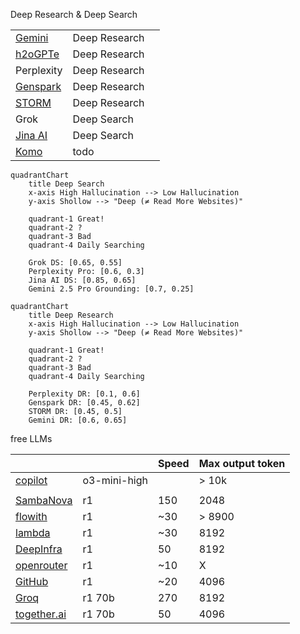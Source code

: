 
Deep Research & Deep Search

|                                                              |               |      |
| ------------------------------------------------------------ | ------------- | ---- |
| [Gemini](https://gemini.google.com/app)                      | Deep Research |      |
| [h2oGPTe](https://h2ogpte.genai.h2o.ai/)                     | Deep Research |      |
| Perplexity                                                   | Deep Research |      |
| [Genspark](https://www.genspark.ai/agents?type=moa_deep_research) | Deep Research |      |
| [STORM](https://storm.genie.stanford.edu/)                   | Deep Research |      |
| Grok                                                         | Deep Search   |      |
| [Jina AI](https://search.jina.ai/)                           | Deep Search   |      |
| [Komo](https://komo.ai/)                                     | todo          |      |



```mermaid
quadrantChart
    title Deep Search
    x-axis High Hallucination --> Low Hallucination
    y-axis Shollow --> "Deep (≠ Read More Websites)"
    
    quadrant-1 Great!
    quadrant-2 ?
    quadrant-3 Bad
    quadrant-4 Daily Searching
    
    Grok DS: [0.65, 0.55]
    Perplexity Pro: [0.6, 0.3]
    Jina AI DS: [0.85, 0.65]
    Gemini 2.5 Pro Grounding: [0.7, 0.25]
```





```mermaid
quadrantChart
    title Deep Research
    x-axis High Hallucination --> Low Hallucination
    y-axis Shollow --> "Deep (≠ Read More Websites)"
    
    quadrant-1 Great!
    quadrant-2 ?
    quadrant-3 Bad
    quadrant-4 Daily Searching

    Perplexity DR: [0.1, 0.6]
    Genspark DR: [0.45, 0.62]
    STORM DR: [0.45, 0.5]
    Gemini DR: [0.6, 0.65]
```


free LLMs

|                                                              |              | Speed | Max output token |
| ------------------------------------------------------------ | ------------ | ----- | ---------------- |
| [copilot](https://copilot.microsoft.com/)                    | o3-mini-high |       | > 10k            |
|                                                              |              |       |                  |
| [SambaNova](https://cloud.sambanova.ai/)                     | r1           | 150   | 2048             |
| [flowith](https://flowith.io/blank)                          | r1           | ~30   | > 8900           |
| [lambda](https://lambda.chat/)                               | r1           | ~30   | 8192             |
| [DeepInfra](https://deepinfra.com/chat)                      | r1           | 50    | 8192             |
| [openrouter](https://openrouter.ai/chat?models=deepseek/deepseek-r1:free) | r1           | ~10   | X                |
| [GitHub](https://github.com/marketplace/models/azureml-deepseek/DeepSeek-R1/playground) | r1           | ~20   | 4096             |
| [Groq](https://chat.groq.com/?model=deepseek-r1-distill-llama-70b) | r1 70b       | 270   | 8192             |
| [together.ai](https://api.together.ai/playground/chat/deepseek-ai/DeepSeek-R1-Distill-Llama-70B-free) | r1 70b       | 50    | 4096             |
